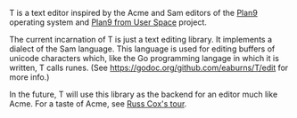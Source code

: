 T is a text editor
inspired by the Acme and Sam
editors of the [Plan9](http://plan9.bell-labs.com/plan9/) operating system
and [Plan9 from User Space](https://swtch.com/plan9port/) project.

The current incarnation of T
is just a text editing library.
It implements a dialect of the Sam language.
This language is used for
editing buffers of unicode characters
which, like the Go programming langage in which it is written,
T calls runes.
(See https://godoc.org/github.com/eaburns/T/edit for more info.)

In the future,
T will use this library
as the backend for an editor
much like Acme.
For a taste of Acme,
see [Russ Cox's tour](http://research.swtch.com/acme).
